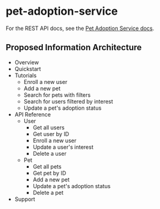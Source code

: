 # pet-adoption-service

For the REST API docs, see the [Pet Adoption Service docs](https://syangabq.github.io/pet-adoption-service/).

## Proposed Information Architecture

* Overview
* Quickstart
* Tutorials
    * Enroll a new user
    * Add a new pet
    * Search for pets with filters
    * Search for users filtered by interest
    * Update a pet's adoption status
* API Reference
    * User
        * Get all users
        * Get user by ID
        * Enroll a new user
        * Update a user's interest
        * Delete a user
    * Pet
        * Get all pets
        * Get pet by ID
        * Add a new pet
        * Update a pet's adoption status
        * Delete a pet
* Support
